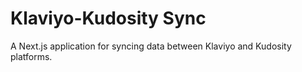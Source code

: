 # Klaviyo-Kudosity Sync

A Next.js application for syncing data between Klaviyo and Kudosity platforms.

